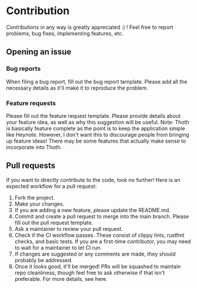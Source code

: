 # Contribution

Contributions in any way is greatly appreciated :) ! Feel free to report problems, bug fixes, implementing features, etc.

## Opening an issue

### Bug reports

When filing a bug report, fill out the bug report template. Please add all the necessary details as it'll make it to reproduce the problem.

### Feature requests

Please fill out the feature request template. Please provide details about your feature idea, as well as why this suggestion will be useful.
Note: Thoth is basically feature complete as the point is to keep the application simple like Heynote. However, I don't want this to discourage people from bringing up feature ideas! There may be some features that actually make sense to incorporate into Thoth.

## Pull requests

If you want to directly contribute to the code, look no further! Here is an expected workflow for a pull request:

1. Fork the project.
2. Make your changes.
3. If you are adding a new feature, please update the README.md.
4. Commit and create a pull request to merge into the main branch. Please fill out the pull request template.
5. Ask a maintainer to review your pull request.
6. Check if the CI workflow passes. These consist of clippy lints, rustfmt checks, and basic tests. If you are a first-time contributor, you may need to wait for a maintainer to let CI run.
7. If changes are suggested or any comments are made, they should probably be addressed.
8. Once it looks good, it'll be merged! PRs will be squashed to maintain repo cleanliness, though feel free to ask otherwise if that isn't preferable.
For more details, see here.

